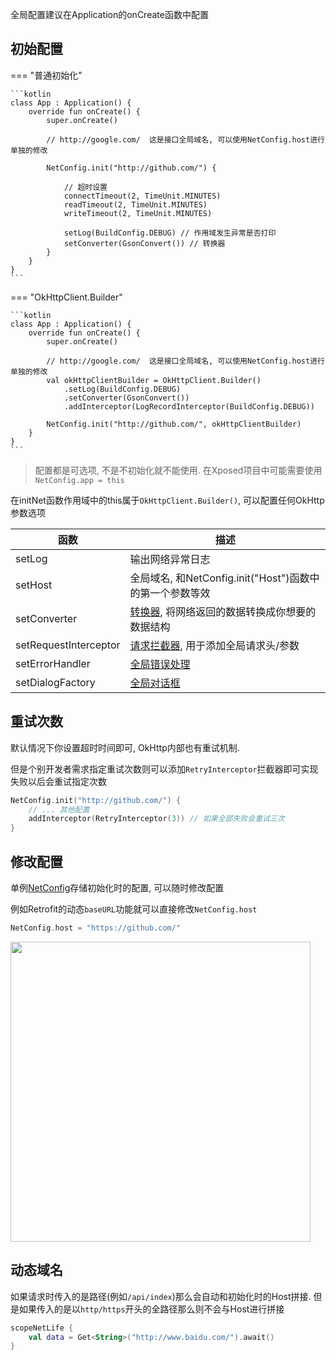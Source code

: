 全局配置建议在Application的onCreate函数中配置

## 初始配置

=== "普通初始化"

    ```kotlin
    class App : Application() {
        override fun onCreate() {
            super.onCreate()
    
            // http://google.com/  这是接口全局域名, 可以使用NetConfig.host进行单独的修改
    
            NetConfig.init("http://github.com/") {
    
                // 超时设置
                connectTimeout(2, TimeUnit.MINUTES)
                readTimeout(2, TimeUnit.MINUTES)
                writeTimeout(2, TimeUnit.MINUTES)
    
                setLog(BuildConfig.DEBUG) // 作用域发生异常是否打印
                setConverter(GsonConvert()) // 转换器
            }
        }
    }
    ```

=== "OkHttpClient.Builder"

    ```kotlin
    class App : Application() {
        override fun onCreate() {
            super.onCreate()
    
            // http://google.com/  这是接口全局域名, 可以使用NetConfig.host进行单独的修改
            val okHttpClientBuilder = OkHttpClient.Builder()
                .setLog(BuildConfig.DEBUG)
                .setConverter(GsonConvert())
                .addInterceptor(LogRecordInterceptor(BuildConfig.DEBUG))
    
            NetConfig.init("http://github.com/", okHttpClientBuilder)
        }
    }
    ```

> 配置都是可选项, 不是不初始化就不能使用. 在Xposed项目中可能需要使用 `NetConfig.app = this`

在initNet函数作用域中的this属于`OkHttpClient.Builder()`, 可以配置任何OkHttp参数选项

| 函数 | 描述 |
|-|-|
| setLog | 输出网络异常日志 |
| setHost | 全局域名, 和NetConfig.init("Host")函数中的第一个参数等效 |
| setConverter | [转换器](converter.md), 将网络返回的数据转换成你想要的数据结构 |
| setRequestInterceptor | [请求拦截器](interceptor.md), 用于添加全局请求头/参数 |
| setErrorHandler | [全局错误处理](error-handle.md) |
| setDialogFactory | [全局对话框](auto-dialog.md) |

## 重试次数

默认情况下你设置超时时间即可, OkHttp内部也有重试机制.

但是个别开发者需求指定重试次数则可以添加`RetryInterceptor`拦截器即可实现失败以后会重试指定次数

```kotlin
NetConfig.init("http://github.com/") {
    // ... 其他配置
    addInterceptor(RetryInterceptor(3)) // 如果全部失败会重试三次
}
```


## 修改配置

单例[NetConfig](api/-net/com.drake.net/-net-config/index.html)存储初始化时的配置, 可以随时修改配置

例如Retrofit的动态`baseURL`功能就可以直接修改`NetConfig.host`

```kotlin
NetConfig.host = "https://github.com/"
```

<img src="https://s2.loli.net/2022/02/23/1n8djBbypHYTta9.png" width="480"/>

## 动态域名

如果请求时传入的是路径(例如`/api/index`)那么会自动和初始化时的Host拼接. 但是如果传入的是以`http/https`开头的全路径那么则不会与Host进行拼接

```kotlin
scopeNetLife {
    val data = Get<String>("http://www.baidu.com/").await()
}
```



